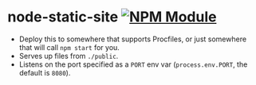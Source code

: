 node-static-site [![NPM Module](http://img.shields.io/npm/v/node-static-site.svg?style=flat)](https://npmjs.org/package/node-static-site)
================

- Deploy this to somewhere that supports Procfiles, or just somewhere that will call `npm start` for you.  
- Serves up files from `./public`.  
- Listens on the port specified as a `PORT` env var (`process.env.PORT`, the default is `8080`).  
